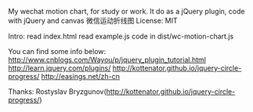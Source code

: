 My wechat motion chart, for study or work.
It do as a jQuery plugin, code with jQuery and canvas
微信运动折线图
License: MIT

Intro:
    read index.html
    read example.js
    code in dist/wc-motion-chart.js

You can find some info below:
    http://www.cnblogs.com/Wayou/p/jquery_plugin_tutorial.html
    http://learn.jquery.com/plugins/
    http://kottenator.github.io/jquery-circle-progress/
    http://easings.net/zh-cn

Thanks:
    Rostyslav Bryzgunov(http://kottenator.github.io/jquery-circle-progress/)